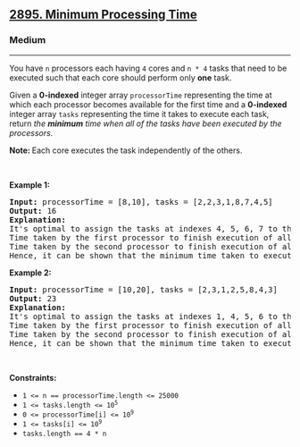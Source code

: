 <h2><a href="https://leetcode.com/problems/minimum-processing-time">2895. Minimum Processing Time</a></h2><h3>Medium</h3><hr><p>You have <code>n</code> processors each having <code>4</code> cores and <code>n * 4</code> tasks that need to be executed such that each core should perform only <strong>one</strong> task.</p>

<p>Given a <strong>0-indexed</strong> integer array <code>processorTime</code> representing the time at which each processor becomes available for the first time and a <strong>0-indexed </strong>integer array <code>tasks</code> representing the time it takes to execute each task, return <em>the <strong>minimum</strong> time when all of the tasks have been executed by the processors.</em></p>

<p><strong>Note: </strong>Each core executes the task independently of the others.</p>

<p>&nbsp;</p>
<p><strong class="example">Example 1:</strong></p>

<pre>
<strong>Input:</strong> processorTime = [8,10], tasks = [2,2,3,1,8,7,4,5]
<strong>Output:</strong> 16
<strong>Explanation:</strong> 
It&#39;s optimal to assign the tasks at indexes 4, 5, 6, 7 to the first processor which becomes available at time = 8, and the tasks at indexes 0, 1, 2, 3 to the second processor which becomes available at time = 10. 
Time taken by the first processor to finish execution of all tasks = max(8 + 8, 8 + 7, 8 + 4, 8 + 5) = 16.
Time taken by the second processor to finish execution of all tasks = max(10 + 2, 10 + 2, 10 + 3, 10 + 1) = 13.
Hence, it can be shown that the minimum time taken to execute all the tasks is 16.</pre>

<p><strong class="example">Example 2:</strong></p>

<pre>
<strong>Input:</strong> processorTime = [10,20], tasks = [2,3,1,2,5,8,4,3]
<strong>Output:</strong> 23
<strong>Explanation:</strong> 
It&#39;s optimal to assign the tasks at indexes 1, 4, 5, 6 to the first processor which becomes available at time = 10, and the tasks at indexes 0, 2, 3, 7 to the second processor which becomes available at time = 20.
Time taken by the first processor to finish execution of all tasks = max(10 + 3, 10 + 5, 10 + 8, 10 + 4) = 18.
Time taken by the second processor to finish execution of all tasks = max(20 + 2, 20 + 1, 20 + 2, 20 + 3) = 23.
Hence, it can be shown that the minimum time taken to execute all the tasks is 23.
</pre>

<p>&nbsp;</p>
<p><strong>Constraints:</strong></p>

<ul>
	<li><code>1 &lt;= n == processorTime.length &lt;= 25000</code></li>
	<li><code>1 &lt;= tasks.length &lt;= 10<sup>5</sup></code></li>
	<li><code>0 &lt;= processorTime[i] &lt;= 10<sup>9</sup></code></li>
	<li><code>1 &lt;= tasks[i] &lt;= 10<sup>9</sup></code></li>
	<li><code>tasks.length == 4 * n</code></li>
</ul>
